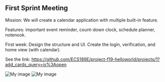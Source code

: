 ## First Sprint Meeting

Mission: We will create a calendar application with multiple built-in feature.

Features: important event reminder, count-down clock, schedule planner, notenook.

First week: Design the structure and UI. Create the login, verification, and home view (with calendar).

See the link: https://github.com/ECS189E/project-f19-helloworld/projects/1?add_cards_query=is%3Aopen

![My image](https://github.com/ECS189E/project-f19-helloworld/blob/master/mmexport1573026704192.jpg)
![My image](https://github.com/ECS189E/project-f19-helloworld/blob/master/mmexport1573026706407.jpg)
